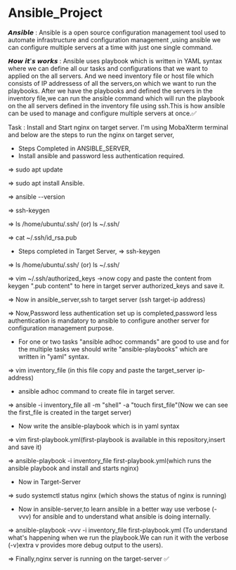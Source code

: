 # Ansible_Project

𝘼𝙣𝙨𝙞𝙗𝙡𝙚 : 
Ansible is a open source configuration management tool used to automate infrastructure and configuration management ,using ansible we can configure multiple servers at a time with just one single command.

𝙃𝙤𝙬 𝙞𝙩'𝙨 𝙬𝙤𝙧𝙠𝙨 :
Ansible uses playbook which is written in YAML syntax where we can define all our tasks and configurations that we want to applied on the all servers.
And we need inventory file or host file which consists of IP addressess of all the servers,on which we want to run the playbooks.
After we have the playbooks and defined the servers in the inventory file,we can run the ansible command which will run the playbook on the all servers defined in the inventory file using ssh.This is how ansible can be used to manage and configure multiple servers at once.✅



Task : Install and Start nginx on target server.
I'm using MobaXterm terminal and below are the steps to run the nginx on target server,
* Steps Completed in ANSIBLE_SERVER,
* Install ansible and password less authentication required.
  
=> sudo apt update

=> sudo apt install Ansible.

=> ansible --version 

=> ssh-keygen

=> ls /home/ubuntu/.ssh/ (or) ls ~/.ssh/

=> cat ~/.ssh/id_rsa.pub

* Steps completed in Target Server,
=> ssh-keygen

=>  ls /home/ubuntu/.ssh/ (or) ls ~/.ssh/

=> vim ~/.ssh/authorized_keys ->now copy and paste the content from keygen ".pub content" to here in target server authorized_keys and save it.

=> Now in ansible_server,ssh to target server (ssh target-ip address)

=> Now,Password less authentication set up is completed,password less authentication is mandatory to ansible to configure another server for configuration management purpose.

* For one or two tasks "ansible adhoc commands" are good to use and for the multiple tasks we should write "ansible-playbooks" which are written in "yaml" syntax.
  
=> vim inventory_file (in this file copy and paste the target_server ip-address)

* ansible adhoc command to create file in target server.

=> ansible -i inventory_file all -m "shell" -a "touch first_file"(Now we can see the first_file is created in the target server)

* Now write the ansible-playbook which is in yaml syntax

=> vim first-playbook.yml(first-playbook is available in this repository,insert and save it)

=> ansible-playbook -i inventory_file first-playbook.yml(which runs the ansible playbook and install and starts nginx)

* Now in Target-Server

=> sudo systemctl status nginx (which shows the status of nginx is running)

* Now in ansible-server,to learn ansible in a better way use verbose (-vvv) for ansible and to understand what ansible is doing internally.

=> ansible-playbook -vvv -i inventory_file first-playbook.yml (To understand what's happening when we run the playbook.We can run it with the verbose (-v)extra v provides more debug output to the users).

=> Finally,nginx server is running on the target-server ✅
